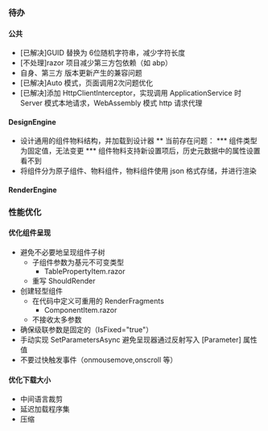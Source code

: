 ### 待办 
#### 公共 
* [已解决]GUID 替换为 6位随机字符串，减少字符长度
* [不处理]razor 项目减少第三方包依赖（如 abp）
* 自身、第三方 版本更新产生的兼容问题
* [已解决]Auto 模式，页面调用2次问题优化
* [已解决]添加 HttpClientInterceptor，实现调用 ApplicationService 时 Server 模式本地请求，WebAssembly 模式 http 请求代理


#### DesignEngine
* 设计通用的组件物料结构，并加载到设计器
** 当前存在问题：
*** 组件类型为固定值，无法变更
*** 组件物料支持新设置项后，历史元数据中的属性设置看不到
* 将组件分为原子组件、物料组件，物料组件使用 json 格式存储，并进行渲染

#### RenderEngine



### 性能优化
#### 优化组件呈现
* 避免不必要地呈现组件子树
    * 子组件参数为基元不可变类型
        * TablePropertyItem.razor
    * 重写 ShouldRender
* 创建轻型组件 
    * 在代码中定义可重用的 RenderFragments 
        * ComponentItem.razor
    * 不接收太多参数
* 确保级联参数是固定的（IsFixed="true"）
* 手动实现 SetParametersAsync 避免呈现器通过反射写入 [Parameter] 属性值
* 不要过快触发事件（onmousemove,onscroll 等）

#### 优化下载大小
* 中间语言裁剪
* 延迟加载程序集
* 压缩
